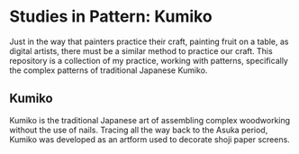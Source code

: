 # Studies in Pattern: Kumiko 
Just in the way that painters practice their craft, painting fruit on a table, as digital artists, there must be a similar method to practice our craft. 
This repository is a collection of my practice, working with patterns, specifically the complex patterns of traditional Japanese Kumiko. 

## Kumiko 
Kumiko is the traditional Japanese art of assembling complex woodworking without the use of nails. Tracing all the way back to the Asuka period, Kumiko was developed as an artform used to decorate shoji paper screens. 
